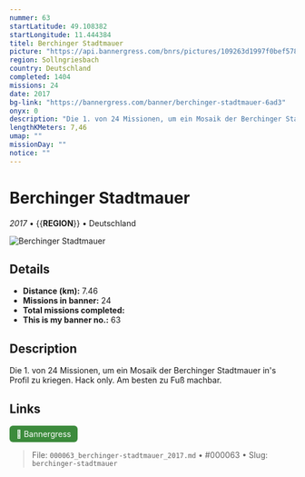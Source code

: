 ```yaml
---
nummer: 63
startLatitude: 49.108382
startLongitude: 11.444384
titel: Berchinger Stadtmauer
picture: "https://api.bannergress.com/bnrs/pictures/109263d1997f0bef578efd3bf35cd29b"
region: Sollngriesbach
country: Deutschland
completed: 1404
missions: 24
date: 2017
bg-link: "https://bannergress.com/banner/berchinger-stadtmauer-6ad3"
onyx: 0
description: "Die 1. von 24 Missionen, um ein Mosaik der Berchinger Stadtmauer in's Profil zu kriegen.\nHack only. Am besten zu Fuß machbar."
lengthKMeters: 7,46
umap: ""
missionDay: ""
notice: ""
---
```

# Berchinger Stadtmauer

*2017* • {{__REGION__}} • Deutschland

![Berchinger Stadtmauer](https://api.bannergress.com/bnrs/pictures/109263d1997f0bef578efd3bf35cd29b)



## Details
- **Distance (km):** 7.46
- **Missions in banner:** 24
- **Total missions completed:** 
- **This is my banner no.:** 63



## Description
Die 1. von 24 Missionen, um ein Mosaik der Berchinger Stadtmauer in's Profil zu kriegen.
Hack only. Am besten zu Fuß machbar.



## Links
<a href="https://bannergress.com/banner/berchinger-stadtmauer-6ad3" target="_blank" style="display:inline-block;margin-right:8px;padding:6px 12px;background:#3c8b3c;color:#fff;text-decoration:none;border-radius:6px;">🔗 Bannergress</a>



> File: `000063_berchinger-stadtmauer_2017.md` • #000063 • Slug: `berchinger-stadtmauer`
